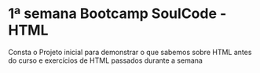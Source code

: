 # 1ª semana Bootcamp SoulCode - HTML
Consta o Projeto inicial para demonstrar o que sabemos sobre HTML antes do curso e exercícios de HTML passados durante a semana
